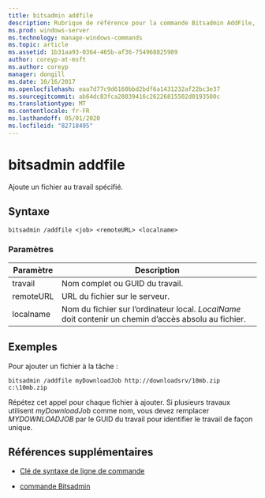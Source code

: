 ```yaml
---
title: bitsadmin addfile
description: Rubrique de référence pour la commande Bitsadmin AddFile, qui ajoute un fichier au travail spécifié.
ms.prod: windows-server
ms.technology: manage-windows-commands
ms.topic: article
ms.assetid: 1b31aa93-0364-465b-af36-754968825989
author: coreyp-at-msft
ms.author: coreyp
manager: dongill
ms.date: 10/16/2017
ms.openlocfilehash: eaa7d77c9d6160bbd2bdf6a1431232af22bc3e37
ms.sourcegitcommit: ab64dc83fca28039416c26226815502d0193500c
ms.translationtype: MT
ms.contentlocale: fr-FR
ms.lasthandoff: 05/01/2020
ms.locfileid: "82718495"
---
```

# <a name="bitsadmin-addfile"></a>bitsadmin addfile

Ajoute un fichier au travail spécifié.

## <a name="syntax"></a>Syntaxe

```
bitsadmin /addfile <job> <remoteURL> <localname>
```

### <a name="parameters"></a>Paramètres

| Paramètre | Description |
| --------- | ----------- |
| travail | Nom complet ou GUID du travail. |
| remoteURL | URL du fichier sur le serveur. |
| localname | Nom du fichier sur l’ordinateur local. *LocalName* doit contenir un chemin d’accès absolu au fichier. |

## <a name="examples"></a>Exemples

Pour ajouter un fichier à la tâche :

```
bitsadmin /addfile myDownloadJob http://downloadsrv/10mb.zip c:\10mb.zip
```

Répétez cet appel pour chaque fichier à ajouter. Si plusieurs travaux utilisent *myDownloadJob* comme nom, vous devez remplacer *MYDOWNLOADJOB* par le GUID du travail pour identifier le travail de façon unique.

## <a name="additional-references"></a>Références supplémentaires

- [Clé de syntaxe de ligne de commande](command-line-syntax-key.md)

- [commande Bitsadmin](bitsadmin.md)
